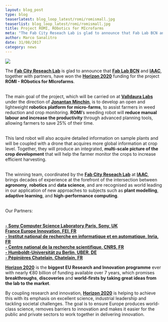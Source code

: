 ```yaml
---
layout: blog_post
type: blog
teaserlatest: blog_loop_latest/romi/romismall.jpg
teaserlist: blog_loop_latest/romi/romismall.jpg
title: Project ROMI, RObotics for MIcrofarms
meta: "The Fab City Reseach Lab is glad to announce that Fab Lab BCN and IAAC, together with partners, have won the Horizon 2020 funding for the project ROMI - RObotics for MIcrofarms."
author: Marco Sanalitro
date: 31/08/2017 
category: news
---
```


<img src= "http://www.fablabbcn.org/img/blog/blog_loop_latest/romi/romi1.jpg" align="middle"> 
<br>

The <strong><a href="http://fab.city/">Fab City Reseach Lab</a></strong> is glad to announce that <strong><a href="https://fablabbcn.org/index.html">Fab Lab BCN</a></strong> and <strong><a href="https://iaac.net/">IAAC</a></strong>, together with partners, have won the <strong><a href="https://ec.europa.eu/programmes/horizon2020/">Horizon 2020</a></strong> funding for the project <strong>ROMI - RObotics for MIcrofarms</strong>.<br> <br>

The main goal of the project, which will be carried on at <strong><a href="http://valldaura.net/">Valldaura Labs</a></strong> under the direction of <strong><a href="https://fablabbcn.org/about_us.html">Jonantan Minchin</a></strong>, is to develop an open and lightweight <strong>robotics platform for micro-farms</strong>, to assist farmers in weed reduction and crop monitoring. <strong>ROMI</strong>’s weeding robot will <strong>reduce manual labour and increase the productivity</strong> through advanced planning tools, allowing farmers to save 25% of their time.<br> <br>

This land robot will also acquire detailed information on sample plants and will be coupled with a drone that acquires more global information at crop level. Together, they will produce an integrated, <strong>multi-scale picture of the crop development</strong> that will help the farmer monitor the crops to increase efficient harvesting.<br> <br>

The winning team, coordinated by the <strong><a href="http://fab.city/">Fab City Reseach Lab</a></strong> at <strong><a href="https://iaac.net/">IAAC</a></strong>, brings decades of experience at the forefront of the intersection between <strong>agronomy</strong>, <strong>robotics</strong> and <strong>data science</strong>, and are recognised as world leading in our application of new approaches to subjects such as <strong>plant modelling</strong>, <strong>adaptive learning</strong>, and <strong>high-performance computing</strong>.<br><br>

Our Partners:<br><br>

<strong><a href="https://www.csl.sony.fr/">- Sony Computer Science Laboratory Paris, Sony, UK</a></strong><br>
<strong><a href="http://www.france-europe-innovation.fr/"> France Europe Innovation, FEI, FR</a></strong><br>
<strong><a href="https://www.inria.fr/en/">- Institut national de recherche en informatique et en automatique, Inria, FR</a></strong><br>
<strong><a href="http://www.cnrs.fr/index.php">- Centre national de la recherche scientifique, CNRS, FR</a></strong><br>
<strong><a href="https://tramooc.eu/partners/humboldt-universit%C3%A4t-zu-berlin-uber">- Humboldt-Universität zu Berlin, UBER, DE</a></strong><br>
<strong><a href="http://www.pepinieres-chatelain.com/">- Pépinières Chatelain, Chatelain, FR</a></strong><br>

<strong><a href="https://ec.europa.eu/programmes/horizon2020/">Horizon 2020</a></strong> is the <strong>biggest EU Research and Innovation programme</strong> ever with nearly €80 billion of funding available over 7 years, which promises <strong>breakthroughs</strong>, <strong>discoveries</strong> and <strong>world-firsts by taking great ideas from the lab to the market</strong>.

By coupling research and innovation, <strong><a href="https://ec.europa.eu/programmes/horizon2020/">Horizon 2020</a></strong> is helping to achieve this with its emphasis on excellent science, industrial leadership and tackling societal challenges. The goal is to ensure Europe produces world-class science, removes barriers to innovation and makes it easier for the public and private sectors to work together in delivering innovation.
